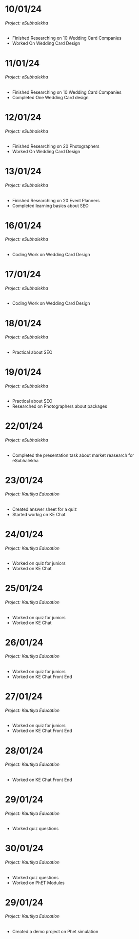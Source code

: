 # 10/01/24
###### Project: eSubhalekha
+ Finished Researching on 10 Wedding Card Companies
+ Worked On Wedding Card Design

# 11/01/24
###### Project: eSubhalekha
+ Finished Researching on 10 Wedding Card Companies
+ Completed One Wedding Card design

# 12/01/24
###### Project: eSubhalekha
+ Finished Researching on 20 Photographers
+ Worked On Wedding Card Design

# 13/01/24
###### Project: eSubhalekha
+ Finished Researching on 20 Event Planners
+ Completed learning basics about SEO

# 16/01/24
###### Project: eSubhalekha
+ Coding Work on Wedding Card Design

# 17/01/24
###### Project: eSubhalekha
+ Coding Work on Wedding Card Design

# 18/01/24
###### Project: eSubhalekha
+ Practical about SEO

# 19/01/24
###### Project: eSubhalekha
+ Practical about SEO
+ Researched on Photographers about packages

# 22/01/24
###### Project: eSubhalekha
+ Completed the presentation task about market reasearch for eSubhalekha

# 23/01/24
###### Project: Kautilya Education
+ Created answer sheet for a quiz
+ Started workig on KE Chat

# 24/01/24
###### Project: Kautilya Education
+ Worked on quiz for juniors
+ Worked on KE Chat

# 25/01/24
###### Project: Kautilya Education
+ Worked on quiz for juniors
+ Worked on KE Chat

# 26/01/24
###### Project: Kautilya Education
+ Worked on quiz for juniors
+ Worked on KE Chat Front End

# 27/01/24
###### Project: Kautilya Education
+ Worked on quiz for juniors
+ Worked on KE Chat Front End

# 28/01/24
###### Project: Kautilya Education
+ Worked on KE Chat Front End

# 29/01/24
###### Project: Kautilya Education
+ Worked quiz questions

# 30/01/24
###### Project: Kautilya Education
+ Worked quiz questions
+ Worked on PhET Modules

# 29/01/24
###### Project: Kautilya Education
+ Created a demo project on Phet simulation
